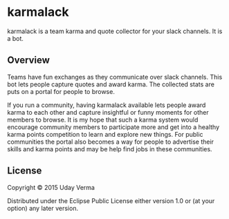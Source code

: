 # karmalack

karmalack is a team karma and quote collector for your slack channels.  It is a bot.

## Overview

Teams have fun exchanges as they communicate over slack channels.  This bot lets people capture quotes and award karma.  The collected stats are puts on a portal for people to browse.

If you run a community, having karmalack available lets people award karma to each other and capture insightful or funny moments for other members to browse.  It is my hope that such a karma system would encourage community members to participate more and get into a healthy karma points competition to learn and explore new things.  For public communities the portal also becomes a way for people to advertise their skills and karma points and may be help find jobs in these communities.


## License

Copyright © 2015 Uday Verma

Distributed under the Eclipse Public License either version 1.0 or (at your option) any later version.

